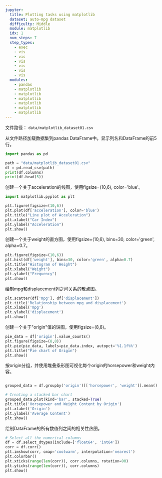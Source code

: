 ```yaml
---
jupyter:
  title: Plotting tasks using matplotlib
  dataset: auto-mpg dataset
  difficulty: Middle
  module: matplotlib
  idx: 1
  num_steps: 7
  step_types:
    - exec
    - vis
    - vis
    - vis
    - vis
    - vis
    - vis    
  modules:
    - pandas
    - matplotlib
    - matplotlib
    - matplotlib
    - matplotlib
    - matplotlib
    - matplotlib
---
```


文件路径： `data/matplotlib_dataset01.csv`


从文件路径加载数据集到pandas DataFrame中。显示列名和DataFrame的前5行。

```python
import pandas as pd

path = "data/matplotlib_dataset01.csv"
df = pd.read_csv(path)
print(df.columns)
print(df.head(5))
```

创建一个关于acceleration的线图，使用figsize=(10,6), color='blue'。

 
```python
import matplotlib.pyplot as plt

plt.figure(figsize=(10,6))
plt.plot(df['acceleration'], color='blue')
plt.title("Line plot of Acceleration")
plt.xlabel("Car Index")
plt.ylabel("Acceleration")
plt.show()
```

创建一个关于weight的直方图，使用figsize=(10,6), bins=30, color='green', alpha=0.7。

```python
plt.figure(figsize=(10,6))
plt.hist(df['weight'], bins=30, color='green', alpha=0.7)
plt.title("Histogram of Weight")
plt.xlabel("Weight")
plt.ylabel("Frequency")
plt.show()
```

绘制mpg和displacement列之间关系的散点图。


```python
plt.scatter(df['mpg'], df['displacement'])
plt.title('Relationship between mpg and displacement')
plt.xlabel('mpg')
plt.ylabel('displacement')
plt.show()
```

创建一个关于"origin"值的饼图，使用figsize=(8,8)。

```python
pie_data = df['origin'].value_counts()
plt.figure(figsize=(8,8))
plt.pie(pie_data, labels=pie_data.index, autopct='%1.1f%%')
plt.title("Pie chart of Origin")
plt.show()
```

按origin分组，并使用堆叠条形图可视化每个origin的horsepower和weight内容。

```python

grouped_data = df.groupby('origin')[['horsepower', 'weight']].mean()

# Creating a stacked bar chart
grouped_data.plot(kind='bar', stacked=True)
plt.title('Horsepower and Weight Content by Origin')
plt.xlabel('Origin')
plt.ylabel('Average Content')
plt.show()
```
 
绘制DataFrame的所有数值列之间的相关性热图。

```python
# Select all the numerical columns
df = df.select_dtypes(include=['float64', 'int64'])
corr = df.corr()
plt.imshow(corr, cmap='coolwarm', interpolation='nearest')
plt.colorbar()
plt.xticks(range(len(corr)), corr.columns, rotation=90)
plt.yticks(range(len(corr)), corr.columns)
plt.show()
```